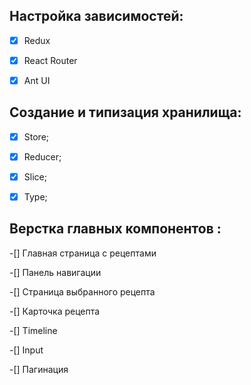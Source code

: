 ## Настройка зависимостей:

- [x] Redux

- [x] React Router

- [x] Ant UI

## Создание и типизация хранилища:

- [x] Store;

- [x] Reducer;

- [x] Slice;

- [x] Type;

## Верстка главных компонентов :

-[] Главная страница с рецептами

-[] Панель навигации

-[] Страница выбранного рецепта

-[] Карточка рецепта

-[] Timeline

-[] Input

-[] Пагинация
